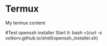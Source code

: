 # Termux
My termux content

#Test openssh installer
Start it: bash <(curl -s volkorv.github.io/shell/openssh_installer.sh)
